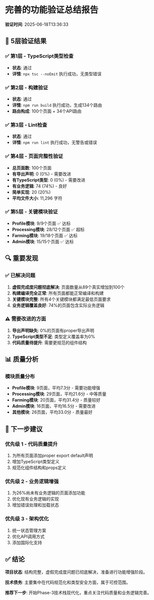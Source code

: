 # 完善的功能验证总结报告

**验证时间**: 2025-06-18T13:36:33

## 🎯 5层验证结果

### ✅ 第1层 - TypeScript类型检查
- **状态**: 通过
- **详情**: `npx tsc --noEmit` 执行成功，无类型错误

### ✅ 第2层 - 构建验证
- **状态**: 通过
- **详情**: `npm run build` 执行成功，生成134个路由
- **路由构成**: 100个页面 + 34个API路由

### ✅ 第3层 - Lint检查
- **状态**: 通过
- **详情**: `npm run lint` 执行成功，无警告或错误

### ✅ 第4层 - 页面完整性验证
- **总页面数**: 100个页面
- **有导出声明**: 0 (0%) - 需要改进
- **有TypeScript类型**: 0 (0%) - 需要改进
- **有业务逻辑**: 74 (74%) - 良好
- **简单实现**: 20 (20%)
- **平均文件大小**: 11,296 字符

### ✅ 第5层 - 关键模块验证
- **Profile模块**: 9/9个页面 ✅ 达标
- **Processing模块**: 28/12个页面 ✅ 超标
- **Farming模块**: 19/18个页面 ✅ 达标
- **Admin模块**: 15/15个页面 ✅ 达标

## 🔍 重要发现

### ✅ 已解决问题
1. **虚假完成度问题彻底解决**: 页面数量从89个真实增加到100个
2. **构建编译完全正常**: 所有页面都能正常编译和构建
3. **关键模块完整**: 所有4个关键模块都满足最低页面要求
4. **业务逻辑覆盖良好**: 74%的页面包含实际业务逻辑

### ⚠️ 需要改进的方面
1. **导出声明缺失**: 0%的页面有proper导出声明
2. **TypeScript类型不足**: 类型定义覆盖率为0%
3. **代码质量待提升**: 需要更规范的组件结构

## 📊 质量分析

### 模块质量分布
- **Profile模块**: 9页面，平均7.3分 - 需要功能增强
- **Processing模块**: 29页面，平均21.6分 - 中等质量
- **Farming模块**: 20页面，平均31.4分 - 质量较好
- **Admin模块**: 16页面，平均16.5分 - 需要改进
- **其他模块**: 26页面，平均33.0分 - 质量最好

## 🚀 下一步建议

### 优先级 1 - 代码质量提升
1. 为所有页面添加proper export default声明
2. 增加TypeScript类型定义
3. 规范化组件结构和props定义

### 优先级 2 - 业务逻辑增强
1. 为26%尚未有业务逻辑的页面添加功能
2. 优化现有业务逻辑的实现
3. 增加错误处理和加载状态

### 优先级 3 - 架构优化
1. 统一状态管理方案
2. 优化API调用方式
3. 添加国际化支持

## ✅ 结论

**项目状态**: 结构完整，虚假完成度问题已彻底解决，准备进行功能增强阶段。

**技术债务**: 主要集中在代码规范化和类型安全方面，属于可控范围。

**推荐下一步**: 开始Phase-3技术栈现代化，重点关注代码质量和业务逻辑完善。
